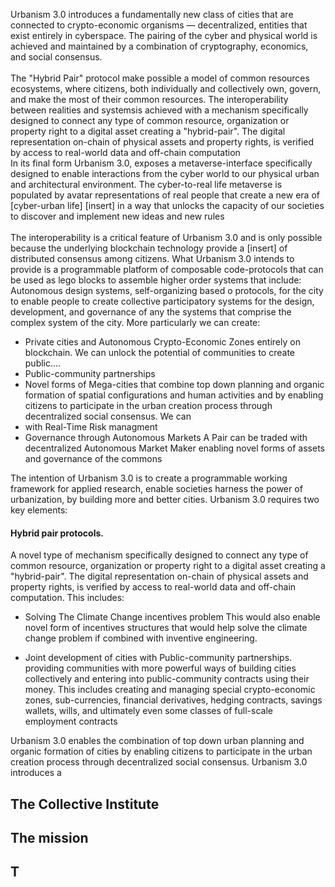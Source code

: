
Urbanism 3.0 introduces a fundamentally new class of cities that are connected to crypto-economic organisms — decentralized, entities that exist entirely in cyberspace. The pairing of the cyber and physical world is achieved and maintained by a combination of cryptography, economics, and social consensus.<br><br>
The "Hybrid Pair" protocol make possible a model of common resources ecosystems, where citizens, both individually and collectively own, govern, and make the most of their common resources. The interoperability between realities and systemsis achieved with a mechanism specifically designed to connect any type of common resource, organization or property right to a digital asset creating a "hybrid-pair". The digital representation on-chain of physical assets and property rights, is verified by access to real-world data and off-chain computation<br>
In its final form Urbanism 3.0, exposes a metaverse-interface specifically designed to enable interactions from the cyber world to our physical urban and architectural environment. 
The cyber-to-real life metaverse is populated by avatar representations of real people that create a new era of [cyber-urban life] [insert] in a way that unlocks the capacity of our societies to discover and implement new ideas and new rules<br><br>
The interoperability is a critical feature of Urbanism 3.0 and is only possible because the underlying blockchain technology provide a [insert] of distributed consensus among citizens.
What Urbanism 3.0 intends to provide is a programmable platform of composable code-protocols that can be used as lego blocks to assemble higher order systems that include: Autonomous design systems, self-organizing based o protocols, for the city to enable people to create collective participatory systems for the design, development, and governance of any the systems that comprise the complex system of the city. 
More particularly we can create: 
* Private cities and Autonomous Crypto-Economic Zones entirely on blockchain. We can unlock the potential of communities to create public....
* Public-community partnerships
* Novel forms of Mega-cities that combine top down planning and organic formation of spatial configurations and human activities and by enabling citizens to participate in the urban creation process through decentralized social consensus. We can 
*  with Real-Time Risk managment 
* Governance through Autonomous Markets
A Pair can be traded with decentralized Autonomous Market Maker enabling novel forms of assets and governance of the commons

The intention of Urbanism 3.0 is to create a programmable working framework for applied research, enable societies harness the power of urbanization, by building more and better cities. Urbanism 3.0 requires two key elements: 

#### Hybrid pair protocols. 
A novel type of mechanism specifically designed to connect any type of common resource, organization or property right to a digital asset creating a "hybrid-pair". The digital representation on-chain of physical assets and property rights, is verified by access to real-world data and off-chain computation. This includes:

* Solving The Climate Change incentives problem
This would also enable novel form of incentives structures that would help solve the climate change problem if combined with inventive engineering.

* Joint development of cities with Public-community partnerships.
providing communities with more powerful ways of building cities collectively and entering into public-community contracts using their money. This includes creating and managing special crypto-economic zones, sub-currencies, financial derivatives, hedging contracts, savings wallets, wills, and ultimately even some classes of full-scale employment contracts

Urbanism 3.0 enables the combination of top down urban planning and organic formation of cities by enabling citizens to participate in the urban creation process through decentralized social consensus.
Urbanism 3.0 introduces a

## The Collective Institute

## The mission

## T

